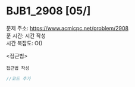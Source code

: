 # BJB1_2908 [05/] </br>
문제 주소: https://www.acmicpc.net/problem/2908 </br>
푼 시간: 시간 작성 </br>
시간 복잡도: O() </br>

<접근법>
```
접근법 작성
```


```java
//코드 추가

```
